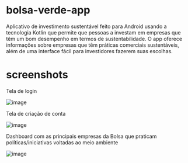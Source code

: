 # bolsa-verde-app

Aplicativo de investimento sustentável feito para Android usando a tecnologia Kotlin que permite que pessoas a investam em empresas que têm um bom desempenho em termos de sustentabilidade. O app oferece informações sobre empresas que têm práticas comerciais sustentáveis, além de uma interface fácil para investidores fazerem suas escolhas.

# screenshots

Tela de login

![image](https://user-images.githubusercontent.com/8559900/221376030-aac0cb84-65b1-4691-9f13-33c55cb83931.png)

Tela de criação de conta

![image](https://user-images.githubusercontent.com/8559900/221376057-77de9f17-6d12-412d-9775-e5d5ab3155f0.png)

Dashboard com as principais empresas da Bolsa que praticam políticas/iniciativas voltadas ao meio ambiente

![image](https://user-images.githubusercontent.com/8559900/221376099-2e83e248-2a36-4677-8589-d9cd55cff97c.png)
